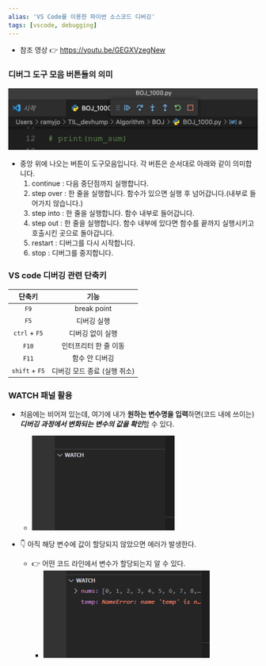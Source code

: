 ```yaml
---
alias: 'VS Code를 이용한 파이썬 소스코드 디버깅'
tags: [vscode, debugging]
---
```



- 참조 영상 👉 https://youtu.be/GEGXVzegNew

### 디버그  도구 모음 버튼들의 의미 
![](assets/Debugging%20with%20VS%20Code+.png)

-   중앙 위에 나오는 버튼이 도구모음입니다. 각 버튼은 순서대로 아래와 같이 의미합니다.
	1.  continue : 다음 중단점까지 실행합니다.
	2.  step over : 한 줄을 실행합니다. 함수가 있으면 실행 후 넘어갑니다.(내부로 들어가지 않습니다.)
	3.  step into : 한 줄을 실행합니다. 함수 내부로 들어갑니다.
	4.  step out : 한 줄을 실행합니다. 함수 내부에 있다면 함수를 끝까지 실행시키고 호출시킨 곳으로 돌아갑니다.
	5.  restart : 디버그를 다시 시작합니다.
	6.  stop : 디버그를 중지합니다.


### VS code 디버깅 관련 단축키
|     단축키     |             기능             |
|:--------------:|:----------------------------:|
|      `F9`      |         break point          |
|      `F5`      |         디버깅 실행          |
| `ctrl` + `F5`  |       디버깅 없이 실행       |
|     `F10`      |    인터프리터 한 줄 이동     |
|     `F11`      |        함수 안 디버깅        |
| `shift` + `F5` | 디버깅 모드 종료 (실행 취소) |


### WATCH 패널 활용
- 처음에는 비어져 있는데, 여기에 내가 **원하는 변수명을 입력**하면(코드 내에 쓰이는) ***디버깅 과정에서 변화되는 변수의 값을 확인***할 수 있다. 
	- ![](assets/Debugging%20with%20VS%20Code+-1.png)

- 👇 아직 해당 변수에 값이 할당되지 않았으면 에러가 발생한다.
	- 👉 어떤 코드 라인에서 변수가 할당되는지 알 수 있다. 
		- ![](assets/Debugging%20with%20VS%20Code+-2.png)